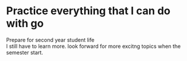 # Practice everything that I can do with go  
Prepare for second year student life  
I still have to learn more. 
look forward for more excitng topics when the semester start.
